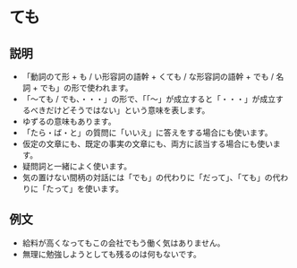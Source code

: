 # ても

## 説明

- 「動詞のて形 + も / い形容詞の語幹 + くても / な形容詞の語幹 + でも / 名詞 + でも」の形で使われます。
- 「～ても / でも、・・・」の形で、「「～」が成立すると「・・・」が成立するべきだけどそうではない」という意味を表します。
- ゆずるの意味もあります。
- 「たら・ば・と」の質問に「いいえ」に答えをする場合にも使います。
- 仮定の文章にも、既定の事実の文章にも、両方に該当する場合にも使います。
- 疑問詞と一緒によく使います。
- 気の置けない間柄の対話には「でも」の代わりに「だって」、「ても」の代わりに「たって」を使います。

## 例文

- 給料が高くなってもこの会社でもう働く気はありません。
- 無理に勉強しようとしても残るのは何もないです。